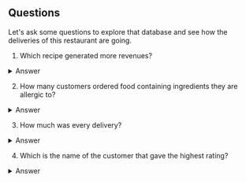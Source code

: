 ## Questions

Let's ask some questions to explore that database and see how the deliveries of this restaurant are going.

1. Which recipe generated more revenues? 

<details>

  <summary>Answer</summary>
  

```
BBQ Feast
```
Code

```ruby

SELECT
  recipe.name, SUM(orders.price)
FROM
  recipe
JOIN
  orders 
ON
  recipe.id = orders.recipe_id
GROUP BY
  1
ORDER BY
  2 DESC;
```
![image](https://github.com/alexalra/Portfolio-2/assets/78654579/1d309813-3fa4-4285-8bf9-27bdefa8538a)

</details>


2. How many customers ordered food containing ingredients they are allergic to? 

<details>

  <summary>Answer</summary>
  

```
XXXXXXXXXXXXX
```
Code

```ruby

SELECT customer.allergens, recipe.ingredients
FROM recipe
JOIN orders 
ON recipe.id = orders.recipe_id
JOIN customer
ON orders.customer_id = customer.id
WHERE recipe.ingredients LIKE '%fish%' OR
recipe.ingredients LIKE '%pork%' OR 
recipe.ingredients LIKE '%mayo%' OR
recipe.ingredients LIKE '%almonds%'


```
</details>

3. How much was every delivery?

<details>

  <summary>Answer</summary>
  

```
 The orders.price is always higher than recipe.price.
That is because orders.price includes the cost of the delivery.
To calculate exactly how much every customer paid for the delivery
we will deduct the recipe.price from every order.price and round the result. 
```
Code

```ruby

SELECT
  orders.id,
  ROUND(orders.price - recipe.price,2) AS DELIVERY_PRICE
FROM
  recipe
JOIN
  orders
ON
  recipe.id = orders.recipe_id


```
![image](https://github.com/alexalra/Portfolio-2/assets/78654579/30fe6f67-8060-4a91-8807-eae0d2067279)

</details>

4. Which is the name of the customer that gave the highest rating?

<details>

  <summary>Answer</summary>
  

```
XXXXXXXXXXXXX
```
Code

```ruby

SELECT 
  ROUND(SUM(UnitPrice * Quantity), 2) AS SALES
FROM 
  InvoiceLine; 

```
</details>
